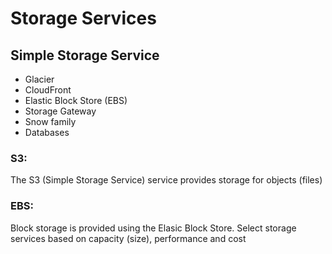 # Storage Services   

## Simple Storage Service 

* Glacier  
* CloudFront  
* Elastic Block Store (EBS)  
* Storage Gateway  
* Snow family  
* Databases 
  
### S3: 
The S3 (Simple Storage Service) service provides storage for objects (files) 

### EBS: 
Block storage is provided using the Elasic Block Store. 
Select storage services based on capacity (size), performance and cost 
